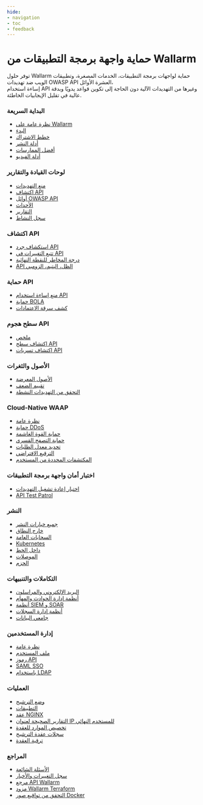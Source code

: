 ```yaml
---
hide:
- navigation
- toc
- feedback
---
```


# حماية واجهة برمجة التطبيقات من Wallarm

توفر حلول Wallarm حماية لواجهات برمجة التطبيقات، الخدمات المصغرة، وتطبيقات الويب ضد تهديدات OWASP API العشرة الأوائل،<br>إساءة استخدام API وغيرها من التهديدات الآلية دون الحاجة إلى تكوين قواعد يدويًا وبدقة عالية في تقليل الإيجابيات الخاطئة.

<div class="navigation">
<div class="navigation-card">
    <h3 class="icon-homepage quick-start-title">البداية السريعة</h3>
    <p><ul>
    <li><a href="./about-wallarm/overview/">نظرة عامة على Wallarm</a></li>
    <li><a href="./quickstart/getting-started/">البدء</a></li>
    <li><a href="./about-wallarm/subscription-plans/">خطط الاشتراك</a></li>
    <li><a href="./installation/supported-deployment-options/">أدلة النشر</a></li>
    <li><a href="./quickstart/attack-prevention-best-practices/">أفضل الممارسات</a></li>
    <li><a href="./demo-videos/overview/">أدلة الفيديو</a></li>
    </ul></p>
</div>

<div class="navigation-card">
    <h3 class="icon-homepage dashboard-title">لوحات القيادة والتقارير</h3>
    <p><ul>
    <li><a href="./user-guides/dashboards/threat-prevention/">منع التهديدات</a></li>
    <li><a href="./user-guides/dashboards/api-discovery/">اكتشاف API</a></li>
    <li><a href="./user-guides/dashboards/owasp-api-top-ten/">أوائل OWASP API</a></li>
    <li><a href="./user-guides/search-and-filters/use-search/">الأحداث</a></li>
    <li><a href="./user-guides/search-and-filters/custom-report/">التقارير</a></li>
    <li><a href="./user-guides/settings/audit-log/">سجل النشاط</a></li>
    </ul></p>
</div>

<div class="navigation-card">
    <h3 class="icon-homepage api-discovery-title">اكتشاف API</h3>
    <p><ul>
    <li><a href="./api-discovery/overview/">استكشاف جرد API</a></li>
    <li><a href="./api-discovery/track-changes/">تتبع التغييرات في API</a></li>
    <li><a href="./api-discovery/risk-score/">درجة المخاطر للنقطة النهائية</a></li>
    <li><a href="./api-discovery/rogue-api/">API الظل، اليتيم، الزومبي</a></li>
    </ul></p>
</div>

<div class="navigation-card">
    <h3 class="icon-homepage api-threat-prevent">حماية API</h3>
    <p><ul>
    <li><a href="./api-abuse-prevention/overview/">منع إساءة استخدام API</a></li>
    <li><a href="./admin-en/configuration-guides/protecting-against-bola/">حماية BOLA</a></li>
    <li><a href="./about-wallarm/credential-stuffing/">كشف سرقة الاعتمادات</a></li>
    </ul></p>
</div>

<div class="navigation-card">
    <h3 class="icon-homepage vuln-title">سطح هجوم API</h3>
    <p><ul>
    <li><a href="./api-attack-surface/overview/">ملخص</a></li>
    <li><a href="./api-attack-surface/api-surface/">اكتشاف سطح API</a></li>
    <li><a href="./api-attack-surface/api-leaks/">اكتشاف تسربات API</a></li>
    </ul></p>
</div>

<div class="navigation-card">
    <h3 class="icon-homepage vuln-title">الأصول والثغرات</h3>
    <p><ul>
    <li><a href="./user-guides/scanner/">الأصول المعرضة</a></li>
    <li><a href="./about-wallarm/detecting-vulnerabilities/">تقييم الضعف</a></li>
    <li><a href="./vulnerability-detection/active-threat-verification/overview/">التحقق من التهديدات النشطة</a></li>
    </ul></p>
</div>

<div class="navigation-card">
    <h3 class="icon-homepage waap-title">Cloud-Native WAAP</h3>
    <p><ul>
    <li><a href="./about-wallarm/waap-overview/">نظرة عامة</a></li>
    <li><a href="./admin-en/configuration-guides/protecting-against-ddos/">حماية DDoS</a></li>
    <li><a href="./admin-en/configuration-guides/protecting-against-bruteforce/">حماية القوة الغاشمة</a></li>
    <li><a href="./admin-en/configuration-guides/protecting-against-forcedbrowsing/">حماية التصفح القسري</a></li>
    <li><a href="./user-guides/rules/rate-limiting/">تحديد معدل الطلبات</a></li>    
    <li><a href="./user-guides/rules/vpatch-rule/">الترقيع الافتراضي</a></li>
    <li><a href="./user-guides/rules/regex-rule/">المكتشفات المحددة من المستخدم</a></li>
    </ul></p>
</div>

<div class="navigation-card">
    <h3 class="icon-homepage api-security-testing">اختبار أمان واجهة برمجة التطبيقات</h3>
    <p><ul>
    <li><a href="./vulnerability-detection/threat-replay-testing/overview/">اختبار إعادة تشغيل التهديدات</a></li>
    <li><a href="./vulnerability-detection/api-test-patrol/overview/">API Test Patrol</a></li>
    </ul></p>
</div>

<div class="navigation-card">
    <h3 class="icon-homepage deployment-title">النشر</h3>
    <p><ul>
    <li><a href="./installation/supported-deployment-options/">جميع خيارات النشر</a></li>
    <li><a href="./installation/oob/overview/">خارج النطاق</a></li>
    <li><a href="./installation/supported-deployment-options/#public-clouds">السحابات العامة</a></li>
    <li><a href="./installation/supported-deployment-options/#kubernetes">Kubernetes</a></li>
    <li><a href="./installation/inline/overview/">داخل الخط</a></li>
    <li><a href="./installation/connectors/overview/">الموصلات</a></li>
    <li><a href="./installation/supported-deployment-options/#packages">الحزم</a></li>
    </ul></p>
</div>

<div class="navigation-card">
    <h3 class="icon-homepage integration-title">التكاملات والتنبيهات</h3>
    <p><ul>
    <li><a href="./user-guides/settings/integrations/integrations-intro/#email-and-messengers">البريد الإلكتروني والمراسلون</a></li>
    <li><a href="./user-guides/settings/integrations/integrations-intro/#incident-and-task-management-systems">أنظمة إدارة الحوادث والمهام</a></li>
    <li><a href="./user-guides/settings/integrations/integrations-intro/#siem-and-soar-systems">أنظمة SIEM و SOAR</a></li>
    <li><a href="./user-guides/settings/integrations/integrations-intro/#log-management-systems">أنظمة إدارة السجلات</a></li>
    <li><a href="./user-guides/settings/integrations/integrations-intro/#data-collectors">جامعي البيانات</a></li>
    </ul></p>
</div>

<div class="navigation-card">
    <h3 class="icon-homepage user-management-title">إدارة المستخدمين</h3>
    <p><ul>
    <li><a href="./user-guides/settings/users/">نظرة عامة</a></li>
    <li><a href="./user-guides/settings/account/">ملف المستخدم</a></li>
    <li><a href="./user-guides/settings/api-tokens/">رموز API</a></li>
    <li><a href="./admin-en/configuration-guides/sso/intro/">SAML SSO</a></li>
    <li><a href="./admin-en/configuration-guides/ldap/ldap/"> باستخدام LDAP</a></li>
    </ul></p>
</div>

<div class="navigation-card">
    <h3 class="icon-homepage operations-title">العمليات</h3>
    <p><ul>
    <li><a href="./admin-en/configure-wallarm-mode/">وضع الترشيح</a></li>
    <li><a href="./user-guides/settings/applications/">التطبيقات</a></li>
    <li><a href="./admin-en/configure-parameters-en/">عقد NGINX</a></li>
    <li><a href="./admin-en/using-proxy-or-balancer-en/">التقارير الصحيحة لعنوان IP للمستخدم النهائي</a></li>
    <li><a href="./admin-en/configuration-guides/allocate-resources-for-node/">تخصيص الموارد للعقدة</a></li>
    <li><a href="./admin-en/configure-logging/">سجلات عقدة الترشيح</a></li>
    <li><a href="./updating-migrating/what-is-new/">ترقية العقدة</a></li>
    </ul></p>
</div>

<div class="navigation-card">
    <h3 class="icon-homepage references-title">المراجع</h3>
    <p><ul>
    <li><a href="./faq/ingress-installation/">الأسئلة الشائعة</a></li>
    <li><a href="./news/">سجل التغييرات والأخبار</a></li>
    <li><a href="./api/overview/">مرجع API Wallarm</a></li>
    <li><a href="./admin-en/managing/terraform-provider/">مزود Wallarm Terraform</a></li>
    <li><a href="./integrations-devsecops/verify-docker-image-signature/">التحقق من تواقيع صور Docker</a></li>
    </ul></p>
</div>

</div>